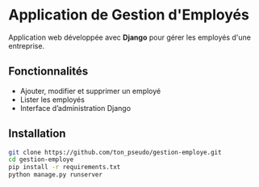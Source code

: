 # Application de Gestion d'Employés

Application web développée avec **Django** pour gérer les employés d'une entreprise.

## Fonctionnalités
- Ajouter, modifier et supprimer un employé
- Lister les employés
- Interface d’administration Django

## Installation
```bash
git clone https://github.com/ton_pseudo/gestion-employe.git
cd gestion-employe
pip install -r requirements.txt
python manage.py runserver

